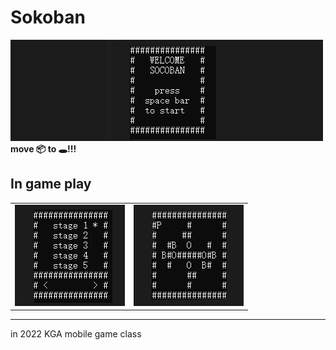 # Sokoban

<img src="img/loby.PNG">
<strong>move 📦 to 🕳️!!!</strong>

## In game play

<center>
  <table>
    <tr>
      <td><img src="img/menu.PNG" alt="menu ui"></td>
      <td><img src="img/stage.PNG" alt="stage ui"></td>
    </tr>
  </table>
</center>

----

in 2022 KGA mobile game class